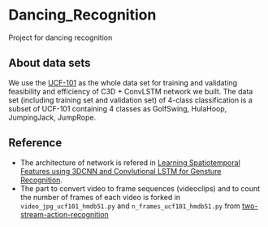 # Dancing_Recognition
Project for dancing recognition
## About data sets
We use the [UCF-101](https://www.crcv.ucf.edu/data/UCF101.php) as the whole data set for training and validating feasibility and efficiency of C3D + ConvLSTM network we built. The data set (including training set and validation set) of 4-class classification is a subset of UCF-101 containing 4 classes as GolfSwing, HulaHoop, JumpingJack, JumpRope.
## Reference
- The architecture of network is refered in [Learning Spatiotemporal Features using 3DCNN and Convlutional LSTM for Gensture Recognition](https://ieeexplore.ieee.org/document/8265580).
- The part to convert video to frame sequences (videoclips) and to count the number of frames of each video is forked in `video_jpg_ucf101_hmdb51.py` and `n_frames_ucf101_hmdb51.py` from [two-stream-action-recognition](https://github.com/jeffreyhuang1/two-stream-action-recognition/blob/master/)

